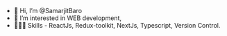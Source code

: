 - 👋 Hi, I’m @SamarjitBaro
- 👀 I’m interested in WEB development,
- 🧑🏻‍💻 Skills - ReactJs, Redux-toolkit, NextJs, Typescript, Version Control.









